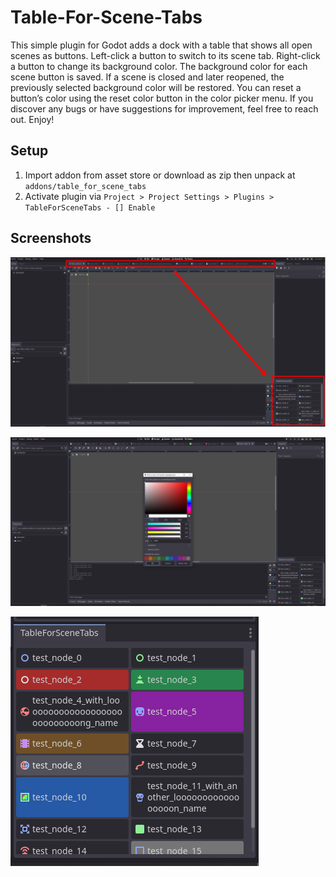 # Table-For-Scene-Tabs
This simple plugin for Godot adds a dock with a table that shows all open scenes as buttons. Left-click a button to switch to its scene tab. Right-click a button to change its background color. The background color for each scene button is saved. If a scene is closed and later reopened, the previously selected background color will be restored. You can reset a button’s color using the reset color button in the color picker menu. If you discover any bugs or have suggestions for improvement, feel free to reach out. Enjoy!

## Setup
1. Import addon from asset store or download as zip then unpack at `addons/table_for_scene_tabs`
1. Activate plugin via `Project > Project Settings > Plugins > TableForSceneTabs - [] Enable`

## Screenshots

![Screenshot1 4](./screenshots/TableForSceneTabs_4.PNG)

![Screenshot1 2](./screenshots/TableForSceneTabs_2.PNG)

![Screenshot1 3](./screenshots/TableForSceneTabs_3.PNG)